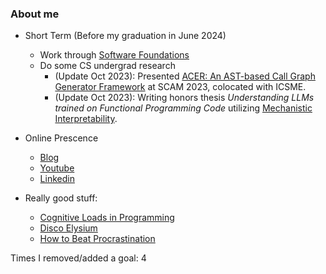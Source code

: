 ### About me

- Short Term (Before my graduation in June 2024)
  - Work through [Software Foundations](https://softwarefoundations.cis.upenn.edu/lf-current/Basics.html)
  - Do some CS undergrad research
    - (Update Oct 2023): Presented [ACER: An AST-based Call Graph Generator Framework](https://github.com/WM-SEMERU/ACER/) at SCAM 2023, colocated with ICSME.
    - (Update Oct 2023): Writing honors thesis _Understanding LLMs trained on Functional Programming Code_ utilizing [Mechanistic Interpretability](https://transformer-circuits.pub/2022/mech-interp-essay/index.html).


- Online Prescence
  - [Blog](https://unfooling.com/)
  - [Youtube](https://www.youtube.com/channel/UCdGYHVptzujcjK67pOnrcGQ)
  - [Linkedin](https://www.linkedin.com/in/andrew-chen-055754129/)

- Really good stuff:
  - [Cognitive Loads in Programming](https://rpeszek.github.io/posts/2022-08-30-code-cognitiveload.html) 
  - [Disco Elysium](https://discoelysium.com/)
  - [How to Beat Procrastination](https://www.lesswrong.com/posts/RWo4LwFzpHNQCTcYt/how-to-beat-procrastination)

Times I removed/added a goal: 4
